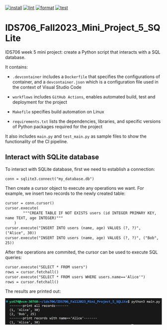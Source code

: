 [![install](https://github.com/nogibjj/IDS706_Fall2023_Mini_Project_5_SQLite/actions/workflows/install.yml/badge.svg)](https://github.com/nogibjj/IDS706_Fall2023_Mini_Project_5_SQLite/actions/workflows/install.yml)
[![lint](https://github.com/nogibjj/IDS706_Fall2023_Mini_Project_5_SQLite/actions/workflows/lint.yml/badge.svg)](https://github.com/nogibjj/IDS706_Fall2023_Mini_Project_5_SQLite/actions/workflows/lint.yml)
[![format](https://github.com/nogibjj/IDS706_Fall2023_Mini_Project_5_SQLite/actions/workflows/format.yml/badge.svg)](https://github.com/nogibjj/IDS706_Fall2023_Mini_Project_5_SQLite/actions/workflows/format.yml)
[![test](https://github.com/nogibjj/IDS706_Fall2023_Mini_Project_5_SQLite/actions/workflows/test.yml/badge.svg)](https://github.com/nogibjj/IDS706_Fall2023_Mini_Project_5_SQLite/actions/workflows/test.yml)
# IDS706_Fall2023_Mini_Project_5_SQLite

 IDS706 week 5 mini project: create a Python script that interacts with a SQL database.

It contains:

- ``.devcontainer`` includes a `Dockerfile` that specifies the configurations of container, and a `devcontainer.json` which is a configuration file used in the context of Visual Studio Code

- ``workflows`` includes `GitHub Actions`, enables automated build, test and deployment for the project

- ``Makefile`` specifies build automation on Linux

- ``requirements.txt`` lists the dependencies, libraries, and specific versions of Python packages required for the project

It also includes ``main.py`` and ``test_main.py`` as sample files to show the functionality of the CI pipeline.

## Interact with SQLite database
To interact with SQLite database, first we need to establish a connection:
```
conn = sqlite3.connect("my_database.db")
```
Then create a cursor object to execute any operations we want. For example, we insert two records to the newly created table:
```
cursor = conn.cursor()
cursor.execute(
        """CREATE TABLE IF NOT EXISTS users (id INTEGER PRIMARY KEY, name TEXT, age INTEGER)"""
    )
cursor.execute("INSERT INTO users (name, age) VALUES (?, ?)", ("Alice", 30))
cursor.execute("INSERT INTO users (name, age) VALUES (?, ?)", ("Bob", 25))
```
After the operations are commited, the cursor can be used to execute SQL queries:
```
cursor.execute("SELECT * FROM users")
rows = cursor.fetchall()
cursor.execute("SELECT * FROM users WHERE users.name=='Alice'")
rows = cursor.fetchall()
```
The results are printed out:<br>

![query_result](demo_img/query_result.png)
